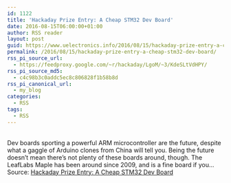 ```yaml
---
id: 1122
title: 'Hackaday Prize Entry: A Cheap STM32 Dev Board'
date: 2016-08-15T06:00:00+01:00
author: RSS reader
layout: post
guid: https://www.uelectronics.info/2016/08/15/hackaday-prize-entry-a-cheap-stm32-dev-board/
permalink: /2016/08/15/hackaday-prize-entry-a-cheap-stm32-dev-board/
rss_pi_source_url:
  - https://feedproxy.google.com/~r/hackaday/LgoM/~3/KdeSLtVdHPY/
rss_pi_source_md5:
  - c4c98b3c0addc5ec8c806828f1b58b8d
rss_pi_canonical_url:
  - my_blog
categories:
  - RSS
tags:
  - RSS
---
```

&#013;  
Dev boards sporting a powerful ARM microcontroller are the future, despite what a gaggle of Arduino clones from China will tell you. Being the future doesn’t mean there’s not plenty of these boards around, though. The LeafLabs Maple has been around since 2009, and is a fine board if you…&#013;  
Source: <a href="https://feedproxy.google.com/~r/hackaday/LgoM/~3/KdeSLtVdHPY/" target="_blank">Hackaday Prize Entry: A Cheap STM32 Dev Board</a>